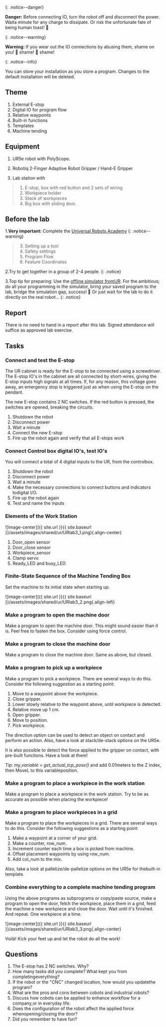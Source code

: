 
{: .notice--danger}

**Danger:** Before connecting IO, turn the robot off and disconnect the power. Waita minute for any charge to dissipate. Or risk the unfortunate fate of being human toast! 🍞

{: .notice--warning}

**Warning:** If you wear out the IO connections by abusing them, shame on you! 🔔 shame! 🔔 shame!

{: .notice--info}

You can store your installation as you store a program. Changes to the default installation will be deleted.

## Theme

1. External E-stop
2. Digital IO for program flow
3. Relative waypoints
4. Built-in functions
5. Templates
6. Machine tending

## Equipment

1. UR5e robot with PolyScope.
  
2. Robotiq 2-Finger Adaptive Robot Gripper / Hand-E Gripper
  
3. Lab station with
  > 1. E-stop, box with red button and 2 sets of wiring
  > 2. Workpiece holder
  > 3. Stack of workpieces
  > 4. Big box with sliding door.
  

## Before the lab

1.**Very important:** Complete the [Universal Robots Academy](https://academy.universal-robots.com/free-e-learning/e-series-e-learning/) 
{: .notice--warning}
  > 3. Setting up a tool
  > 7. Safety settings
  > 9. Program Flow
  > 10. Feature Coordinates
  
2.Try to get together in a group of 2-4 people.
{: .notice}

3.Top tip for preparing: Use the [offline simulator fromUR](https://www.universal-robots.com/download/?option=41508&fbclid=IwAR1yU32_hPdsL40SljlNJBEC9J9uIRgfqNrnM8_6hQLOALupTzte9jB3-ss#section41493). For the ambitious; do all your programming in the simulator, bring your saved program to the lab, bridge the simulation gap, success!  🌈  Or just wait for the lab to do it directly on the real robot...
{: .notice}  

## Report

There is no need to hand in a report after this lab.
Signed attendance will suffice as approved lab exercise.

## Tasks

### Connect and test the E-stop

The UR cabinet is ready for the E-stop to be connected using a screwdriver. The E-stop IO\'s in the cabinet are all connected by short-wires, giving the E-stop inputs high signals at all times. If, for any reason, this voltage goes away, an emergency stop is triggered just as when using the E-stop on the pendant.

The new E-stop contains 2 NC switches. If the red button is pressed, the switches are opened, breaking the circuits.

1. Shutdown the robot
2. Disconnect power
3. Wait a minute
4. Connect the new E-stop
5. Fire up the robot again and verify that all E-stops work

### Connect Control box digital IO\'s, test IO\'s

You will connect a total of 4 digital inputs to the UR, from the controlbox.

1. Shutdown the robot
2. Disconnect power
3. Wait a minute
4. Make the necessary connections to connect buttons and indicators todigital I/O.
5. Fire up the robot again
6. Test and name the inputs

### Elements of the Work Station

![image-center]({{ site.url }}{{ site.baseurl }}/assets/images/shared/ur/URlab3_1.png){.align-center}

1. Door_open sensor
2. Door_close sensor
3. Workpiece_sensor
4. Clamp servo
5. Ready_LED and busy_LED

### Finite-State Sequence of the Machine Tending Box

Set the machine to its initial state when starting up.

![image-center]({{ site.url }}{{ site.baseurl }}/assets/images/shared/ur/URlab3_2.png{.align-left}

### Make a program to open the machine door

Make a program to open the machine door. This might sound easier than it is. Feel free to fasten the box. Consider using force control.

### Make a program to close the machine door

Make a program to close the machine door. Same as above, but closed.

### Make a program to pick up a workpiece

Make a program to pick a workpiece. There are several ways to do this. Consider the following suggestion as a starting point:

1. Move to a waypoint above the workpiece.
2. Close gripper.
3. Lower slowly relative to the waypoint above, until workpiece is detected.
4. Relative move up 1 cm.
5. Open gripper.
6. Move to position.
7. Pick workpiece.

The direction option can be used to detect an object on contact and perform an action. Also, have a look at stack/de-stack options on the UR5e.

It is also possible to detect the force applied to the gripper on contact, with pre-built functions. Have a look at them!

Tip: *my_variable = get_actual_tcp_pose()* and add 0.01meters to the Z index, then MoveL to this variableposition.

### Make a program to place a workpiece in the work station

Make a program to place a workpiece in the work station. Try to be as accurate as possible when placing the workpiece!

### Make a program to place workpieces in a grid

Make a program to place the workpieces in a grid. There are several ways to do this. Consider the following suggestions as a starting point:

1. Make a waypoint at a corner of your grid.
2. Make a counter, row_num.
3. Increment counter each time a box is picked from machine.
4. Offset placement waypoints by using row_num.
5. Add col_num to the mix.

Also, take a look at palletize/de-palletize options on the UR5e for thebuilt-in template.

### Combine everything to a complete machine tending program

Using the above programs as subprograms or copy/paste source, make a program to open the door, fetch the workpiece, place them in a grid, feed the machine a new workpiece and close the door. Wait until it's finished. And repeat. One workpiece at a time.

![image-center]({{ site.url }}{{ site.baseurl }}/assets/images/shared/ur/URlab3_3.png{.align-center}

Voilà! Kick your feet up and let the robot do all the work!

## Questions

1. The E-stop has 2 NC switches. Why?
2. How many tasks did you complete? What kept you from completingeverything?
3. If the robot or the \"CNC\" changed location, how would you updatethe program?
4. What are the pros and cons between cobots and industrial robots?
5. Discuss how cobots can be applied to enhance workflow for a company,or in everyday life.
6. Does the configuration of the robot affect the applied force whenopening/closing the door?
7. Did you remember to have fun?
